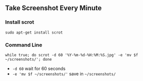 ## Take Screenshot Every Minute

### Install scrot

```
sudo apt-get install scrot
```

### Command Line
``` 
while true; do scrot -d 60 '%Y-%m-%d-%H:%M:%S.jpg' -e 'mv $f ~/screenshots/'; done
```
- `-d 60` wait for 60 seconds
- `-e 'mv $f ~/screenshots/'` save in `~/screenshots/`
